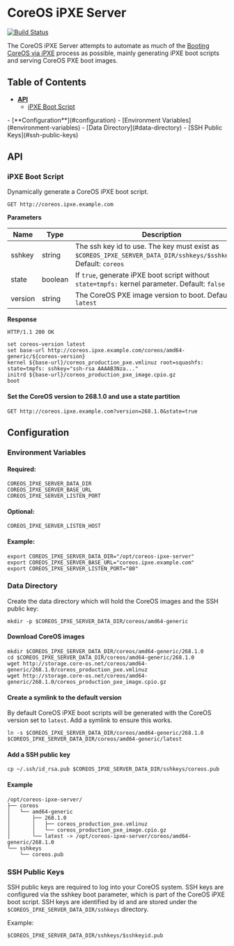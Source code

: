 # CoreOS iPXE Server

[![Build Status](https://drone.io/github.com/kelseyhightower/coreos-ipxe-server/status.png)](https://drone.io/github.com/kelseyhightower/coreos-ipxe-server/latest)

The CoreOS iPXE Server attempts to automate as much of the [Booting CoreOS via iPXE](https://coreos.com/docs/running-coreos/bare-metal/booting-with-ipxe/) process as possible, mainly generating iPXE boot scripts and serving CoreOS PXE boot images.

## Table of Contents

- [**API**](#api)
  - [iPXE Boot Script](#ipxe-boot-script)
<p></p>
- [**Configuration**](#configuration)
  - [Environment Variables](#environment-variables)
  - [Data Directory](#data-directory)
  - [SSH Public Keys](#ssh-public-keys)

## API

### iPXE Boot Script

Dynamically generate a CoreOS iPXE boot script.

```
GET http://coreos.ipxe.example.com
```

**Parameters**

Name | Type | Description 
-----|------|------------
sshkey | string | The ssh key id to use. The key must exist as `$COREOS_IPXE_SERVER_DATA_DIR/sshkeys/$sshkey.pub`. Default: `coreos`
state | boolean | If `true`, generate iPXE boot script without `state=tmpfs:` kernel parameter. Default: `false`
version | string | The CoreOS PXE image version to boot. Default: `latest`


**Response**

```
HTTP/1.1 200 OK
```

```
set coreos-version latest
set base-url http://coreos.ipxe.example.com/coreos/amd64-generic/${coreos-version}
kernel ${base-url}/coreos_production_pxe.vmlinuz root=squashfs: state=tmpfs: sshkey="ssh-rsa AAAAB3Nza..."
initrd ${base-url}/coreos_production_pxe_image.cpio.gz
boot
```

#### Set the CoreOS version to 268.1.0 and use a state partition

```
GET http://coreos.ipxe.example.com?version=268.1.0&state=true
```

## Configuration

### Environment Variables

#### Required:

```
COREOS_IPXE_SERVER_DATA_DIR
COREOS_IPXE_SERVER_BASE_URL
COREOS_IPXE_SERVER_LISTEN_PORT
```

#### Optional:

```
COREOS_IPXE_SERVER_LISTEN_HOST
```

#### Example:

```
export COREOS_IPXE_SERVER_DATA_DIR="/opt/coreos-ipxe-server"
export COREOS_IPXE_SERVER_BASE_URL="coreos.ipxe.example.com"
export COREOS_IPXE_SERVER_LISTEN_PORT="80"
```

### Data Directory

Create the data directory which will hold the CoreOS images and the SSH public key:

```
mkdir -p $COREOS_IPXE_SERVER_DATA_DIR/coreos/amd64-generic
```

#### Download CoreOS images

```
mkdir $COREOS_IPXE_SERVER_DATA_DIR/coreos/amd64-generic/268.1.0
cd $COREOS_IPXE_SERVER_DATA_DIR/coreos/amd64-generic/268.1.0
wget http://storage.core-os.net/coreos/amd64-generic/268.1.0/coreos_production_pxe.vmlinuz
wget http://storage.core-os.net/coreos/amd64-generic/268.1.0/coreos_production_pxe_image.cpio.gz
```

#### Create a symlink to the default version

By default CoreOS iPXE boot scripts will be generated with the CoreOS version set to `latest`. Add a symlink to ensure this works.

```
ln -s $COREOS_IPXE_SERVER_DATA_DIR/coreos/amd64-generic/268.1.0 $COREOS_IPXE_SERVER_DATA_DIR/coreos/amd64-generic/latest
```

#### Add a SSH public key

```
cp ~/.ssh/id_rsa.pub $COREOS_IPXE_SERVER_DATA_DIR/sshkeys/coreos.pub
```

#### Example

```
/opt/coreos-ipxe-server/
├── coreos
│   └── amd64-generic
│       ├── 268.1.0
│       │   ├── coreos_production_pxe.vmlinuz
│       │   └── coreos_production_pxe_image.cpio.gz
│       └── latest -> /opt/coreos-ipxe-server/coreos/amd64-generic/268.1.0
└── sshkeys
    └── coreos.pub
```

### SSH Public Keys

SSH public keys are required to log into your CoreOS system. SSH keys are configured via the sshkey boot parameter, which is part of the CoreOS iPXE boot script. SSH keys are identified by id and are stored under the `$COREOS_IPXE_SERVER_DATA_DIR/sshkeys` directory. 

Example:

```
$COREOS_IPXE_SERVER_DATA_DIR/sshkeys/$sshkeyid.pub
```
